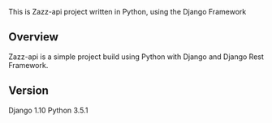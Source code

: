 This is Zazz-api project written in Python, using the Django Framework

## Overview

Zazz-api is a simple project build using Python with Django and Django Rest Framework.

## Version

Django 1.10
Python 3.5.1
